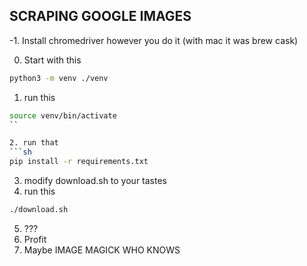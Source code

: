 ## SCRAPING GOOGLE IMAGES

-1. Install chromedriver however you do it (with mac it was brew cask)

0. Start with this

```sh
python3 -m venv ./venv
```

1. run this

```sh
source venv/bin/activate
``

2. run that
```sh
pip install -r requirements.txt
```

3. modify download.sh to your tastes
4. run this
```sh
./download.sh
```

5. ???
6. Profit
7. Maybe IMAGE MAGICK WHO KNOWS
